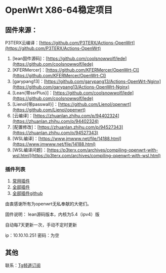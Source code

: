 # OpenWrt X86-64稳定项目

## 固件来源：

P3TERX云编译：[https://github.com/P3TERX/Actions-OpenWrt](https://github.com/P3TERX/Actions-OpenWrt)

1. [lean固件源码]：[https://github.com/coolsnowwolf/lede](https://github.com/coolsnowwolf/lede)
2. [KFERMercer]：[https://github.com/KFERMercer/OpenWrt-CI](https://github.com/KFERMercer/OpenWrt-CI)
3. [garypang13]：[https://github.com/garypang13/Actions-OpenWrt-Nginx](https://github.com/garypang13/Actions-OpenWrt-Nginx)
4. [Lean{带ssrPlus}]：[https://github.com/coolsnowwolf/lede](https://github.com/coolsnowwolf/lede)
5. [Lienol{带passwall}]：[https://github.com/Lienol/openwrt](https://github.com/Lienol/openwrt)
6. [云编译]：[https://zhuanlan.zhihu.com/p/94402324](https://zhuanlan.zhihu.com/p/94402324)
7. [配置修改]：[https://zhuanlan.zhihu.com/p/94527343](https://zhuanlan.zhihu.com/p/94527343)
8. [WSL编译]：[https://www.jmwww.net/file/14188.html](https://www.jmwww.net/file/14188.html) 
9. [WSL编译问题]：[https://p3terx.com/archives/compiling-openwrt-with-wsl.html](https://p3terx.com/archives/compiling-openwrt-with-wsl.html) 

### 插件列表
1. [常用插件](https://github.com/coolsnowwolf/lede/wiki/%E5%B8%B8%E7%94%A8%E6%8F%92%E4%BB%B6%E5%BA%94%E7%94%A8%E8%AF%B4%E6%98%8E)
2. [全部插件](https://www.right.com.cn/forum/thread-3682029-1-1.html)
3. [全部插件github](https://github.com/RealKiro/gitblog/issues/4)

由衷感谢所有为openwrt无私奉献的大佬们。

固件说明：
lean源码版本，内核为5.4（ipv4）版

自动每7天更新一次，手动不定时更新

ip：10.10.10.251 密码：为空
## 其他
联系：[Tg频道订阅](https://t.me/six_cloud)

